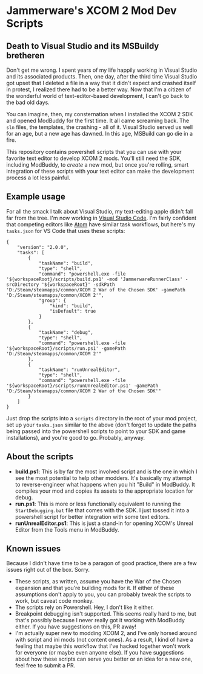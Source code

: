 # Jammerware's XCOM 2 Mod Dev Scripts

## Death to Visual Studio and its MSBuildy bretheren
Don't get me wrong. I spent years of my life happily working in Visual Studio and its associated products. Then, one day, after the third time Visual Studio got upset that I deleted a file in a way that it didn't expect and crashed itself in protest, I realized there had to be a better way. Now that I'm a citizen of the wonderful world of text-editor-based development, I can't go back to the bad old days.

You can imagine, then, my consternation when I installed the XCOM 2 SDK and opened ModBuddy for the first time. It all came screaming back. The `sln` files, the templates, the crashing - all of it. Visual Studio served us well for an age, but a new age has dawned. In this age, MSBuild can go die in a fire.

This repository contains powershell scripts that you can use with your favorite text editor to develop XCOM 2 mods. You'll still need the SDK, including ModBuddy, to _create_ a new mod, but once you're rolling, smart integration of these scripts with your text editor can make the development process a lot less painful.

## Example usage
For all the smack I talk about Visual Studio, my text-editing apple didn't fall far from the tree. I'm now working in [Visual Studio Code](https://code.visualstudio.com/). I'm fairly confident that competing editors like [Atom](https://atom.io/) have similar task workflows, but here's my `tasks.json` for VS Code that uses these scripts:

```
{
    "version": "2.0.0",
    "tasks": [
        {
            "taskName": "build",
            "type": "shell",
            "command": "powershell.exe -file '${workspaceRoot}/scripts/build.ps1' -mod 'JammerwareRunnerClass' -srcDirectory '${workspaceRoot}' -sdkPath 'D:/Steam/steamapps/common/XCOM 2 War of the Chosen SDK' -gamePath 'D:/Steam/steamapps/common/XCOM 2'",
            "group": {
                "kind": "build",
                "isDefault": true
            }
        },
        {
            "taskName": "debug",
            "type": "shell",
            "command": "powershell.exe -file '${workspaceRoot}/scripts/run.ps1' -gamePath 'D:/Steam/steamapps/common/XCOM 2'"
        },
        {
            "taskName": "runUnrealEditor",
            "type": "shell",
            "command": "powershell.exe -file '${workspaceRoot}/scripts/runUnrealEditor.ps1' -gamePath 'D:/Steam/steamapps/common/XCOM 2 War of the Chosen SDK'"
        }
    ]
}
```

Just drop the scripts into a `scripts` directory in the root of your mod project, set up your `tasks.json` similar to the above (don't forget to update the paths being passed into the powershell scripts to point to your SDK and game installations), and you're good to go. Probably, anyway.

## About the scripts
- **build.ps1**: This is by far the most involved script and is the one in which I see the most potential to help other modders. It's basically my attempt to reverse-engineer what happens when you hit "Build" in ModBuddy. It compiles your mod and copies its assets to the appropriate location for debug. 
- **run.ps1**: This is more or less functionally equivalent to running the `StartDebugging.bat` file that comes with the SDK. I just tossed it into a powershell script for better integration with some text editors.
- **runUnrealEditor.ps1**: This is just a stand-in for opening XCOM's Unreal Editor from the Tools menu in ModBuddy.

## Known issues
Because I didn't have time to be a paragon of good practice, there are a few issues right out of the box. Sorry.

- These scripts, as written, assume you have the War of the Chosen expansion and that you're building mods for it. If either of these assumptions don't apply to you, you can probably tweak the scripts to work, but caveat code monkey.
- The scripts rely on Powershell. Hey, I don't like it either.
- Breakpoint debugging isn't supported. This seems really hard to me, but that's possibly because I never really got it working with ModBuddy either. If you have suggestions on this, PR away!
- I'm actually super new to modding XCOM 2, and I've only horsed around with script and ini mods (not content ones). As a result, I kind of have a feeling that maybe this workflow that I've hacked together won't work for everyone (or maybe even anyone else). If you have suggestions about how these scripts can serve you better or an idea for a new one, feel free to submit a PR.